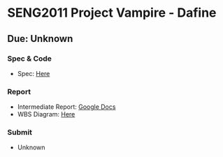 # SENG2011 Project Vampire - Dafine
## Due: Unknown

### Spec & Code

+ Spec: [Here](https://www.cse.unsw.edu.au/~anymeyer/2011/project/vampire.pdf)

### Report

+ Intermediate Report: [Google Docs](https://docs.google.com/document/d/1nX9idt5sRgKwGbAcfWH3di8rRUplYBX9yhtEGKrc9ro/edit?usp=sharing)
+ WBS Diagram: [Here](https://drive.google.com/file/d/1kmW70vYnYG2oKvKwt7Rj6CwFg2IJA8l3/view?usp=sharing)

### Submit 

+ Unknown
